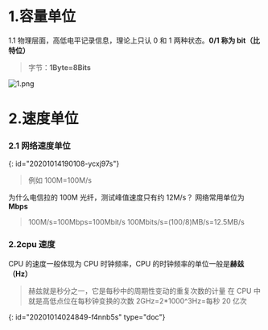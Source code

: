 # 1.容量单位

1.1 物理层面，高低电平记录信息，理论上只认 0 和 1 两种状态。**0/1 称为 bit（比特位）**

> 字节：**1Byte=8Bits**

![1.png](20201014190109-som9ocu.png "1.png")

# 2.速度单位

### 2.1 网络速度单位
{: id="20201014190108-ycxj97s"}

> 例如 100M=100M/s

为什么电信拉的 100M 光纤，测试峰值速度只有约 12M/s？
网络常用单位为**Mbps**

> 100M/s=100Mbps=100Mbit/s
> 100Mbits/s=(100/8)MB/s=12.5MB/s

### 2.2cpu 速度

CPU 的速度一般体现为 CPU 时钟频率，CPU 的时钟频率的单位一般是**赫兹（Hz）**

> 赫兹就是秒分之一，它是每秒中的周期性变动的重复次数的计量
> 在 CPU 中就是高低点位在每秒钟变换的次数
> 2GHz=2*1000^3Hz=每秒 20 亿次


{: id="20201014024849-f4nnb5s" type="doc"}
